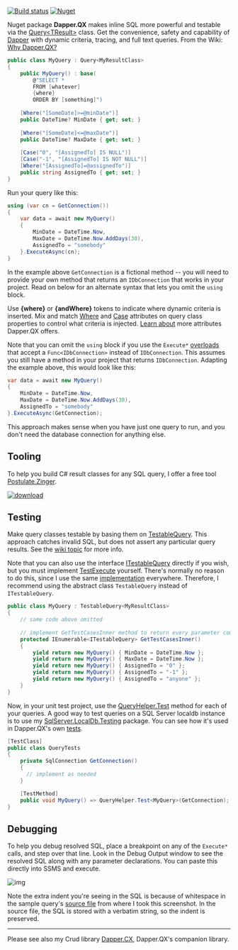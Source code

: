 [![Build status](https://ci.appveyor.com/api/projects/status/cyehxnqmbiwhwpqo?svg=true)](https://ci.appveyor.com/project/adamosoftware/dapper-qx)
[![Nuget](https://img.shields.io/nuget/v/Dapper.QX)](https://www.nuget.org/packages/Dapper.QX/)

Nuget package **Dapper.QX** makes inline SQL more powerful and testable via the [Query\<TResult\>](https://github.com/adamosoftware/Dapper.QX/blob/master/Dapper.QX/Query_base.cs) class. Get the convenience, safety and capability of [Dapper](https://github.com/StackExchange/Dapper) with dynamic criteria, tracing, and full text queries. From the Wiki: [Why Dapper.QX?](https://github.com/adamosoftware/Dapper.QX/wiki)

```csharp
public class MyQuery : Query<MyResultClass>
{
    public MyQuery() : base(
        @"SELECT * 
        FROM [whatever]
        {where}
        ORDER BY [something]")
    
    [Where("[SomeDate]>=@minDate")]
    public DateTime? MinDate { get; set; }
    
    [Where("[SomeDate]<=@maxDate")]
    public DateTime? MaxDate { get; set; }
    
    [Case("0", "[AssignedTo] IS NULL")]
    [Case("-1", "[AssignedTo] IS NOT NULL")]
    [Where("[AssignedTo]=@assignedTo")]
    public string AssignedTo { get; set; }
}
```
Run your query like this:
```csharp
using (var cn = GetConnection())
{
    var data = await new MyQuery() 
    {
        MinDate = DateTime.Now, 
        MaxDate = DateTime.Now.AddDays(30),
        AssignedTo = "somebody"
    }.ExecuteAsync(cn);
}
```
In the example above `GetConnection` is a fictional method -- you will need to provide your own method that returns an `IDbConnection` that works in your project. Read on below for an alternate syntax that lets you omit the `using` block.

Use **{where}** or **{andWhere}** tokens to indicate where dynamic criteria is inserted. Mix and match [Where](https://github.com/adamosoftware/Dapper.QX/blob/master/Dapper.QX/Attributes/Where.cs) and [Case](https://github.com/adamosoftware/Dapper.QX/blob/master/Dapper.QX/Attributes/Case.cs) attributes on query class properties to control what criteria is injected. [Learn about](https://github.com/adamosoftware/Dapper.QX/wiki/Reference) more attributes Dapper.QX offers.

Note that you can omit the `using` block if you use the `Execute*` [overloads](https://github.com/adamfoneil/Dapper.QX/blob/master/Dapper.QX/Query_func.cs) that accept a `Func<IDbConnection>` instead of `IDbConnection`. This assumes you still have a method in your project that returns `IDbConnection`. Adapting the example above, this would look like this:

```csharp
var data = await new MyQuery() 
{
    MinDate = DateTime.Now, 
    MaxDate = DateTime.Now.AddDays(30),
    AssignedTo = "somebody"
}.ExecuteAsync(GetConnection);
```
This approach makes sense when you have just one query to run, and you don't need the database connection for anything else.

## Tooling
To help you build C# result classes for any SQL query, I offer a free tool [Postulate.Zinger](https://github.com/adamosoftware/Postulate.Zinger).

[![download](https://img.shields.io/badge/Download-Installer-blue.svg)](https://aosoftware.blob.core.windows.net/install/ZingerSetup.exe)

## Testing
Make query classes testable by basing them on [TestableQuery](https://github.com/adamfoneil/Dapper.QX/blob/master/Dapper.QX/Abstract/TestableQuery.cs). This approach catches invalid SQL, but does not assert any particular query results. See the [wiki topic](https://github.com/adamfoneil/Dapper.QX/wiki/Testing-Tips) for more info.

Note that you can also use the interface [ITestableQuery](https://github.com/adamfoneil/Dapper.QX/blob/master/Dapper.QX/Interfaces/ITestableQuery.cs) directly if you wish, but you must implement [TestExecute](https://github.com/adamfoneil/Dapper.QX/blob/master/Dapper.QX/Interfaces/ITestableQuery.cs#L12) yourself. There's normally no reason to do this, since I use the same [implementation](https://github.com/adamfoneil/Dapper.QX/blob/master/Dapper.QX/Abstract/TestableQuery.cs#L15) everywhere. Therefore, I recommend using the abstract class `TestableQuery` instead of `ITestableQuery`.

```csharp
public class MyQuery : TestableQuery<MyResultClass>
{
    // same code above omitted
  
    // implement GetTestCasesInner method to return every parameter combination you need to test
    protected IEnumerable<ITestableQuery> GetTestCasesInner()
    {
        yield return new MyQuery() { MinDate = DateTime.Now };
        yield return new MyQuery() { MaxDate = DateTime.Now };
        yield return new MyQuery() { AssignedTo = "0" };
        yield return new MyQuery() { AssignedTo = "-1" };
        yield return new MyQuery() { AssignedTo = "anyone" };
    }
}
```
Now, in your unit test project, use the [QueryHelper.Test](https://github.com/adamfoneil/Dapper.QX/blob/master/Dapper.QX/QueryHelper_ext.cs#L16) method for each of your queries. A good way to test queries on a SQL Server localdb instance is to use my [SqlServer.LocalDb.Testing](https://github.com/adamfoneil/SqlServer.LocalDb) package. You can see how it's used in Dapper.QX's own [tests](https://github.com/adamfoneil/Dapper.QX/blob/master/Testing/ExecutionSqlServer.cs#L93).
```csharp
[TestClass]
public class QueryTests
{
    private SqlConnection GetConnection()
    {
      // implement as needed 
    }

    [TestMethod]
    public void MyQuery() => QueryHelper.Test<MyQuery>(GetConnection);    
}
```
## Debugging
To help you debug resolved SQL, place a breakpoint on any of the `Execute*` calls, and step over that line. Look in the Debug Output window to see the resolved SQL along with any parameter declarations. You can paste this directly into SSMS and execute.

![img](https://adamosoftware.blob.core.windows.net/images/dapper-qx-debug.png)

Note the extra indent you're seeing in the SQL is because of whitespace in the sample query's [source file](https://github.com/adamosoftware/Ginseng8/blob/dapper-qx/Ginseng8.Mvc/Queries/OpenWorkItems.cs#L218) from where I took this screenshot. In the source file, the SQL is stored with a verbatim string, so the indent is preserved.

----
Please see also my Crud library [Dapper.CX](https://github.com/adamosoftware/Dapper.CX), Dapper.QX's companion library.
